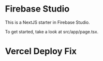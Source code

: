 # Firebase Studio

This is a NextJS starter in Firebase Studio.

To get started, take a look at src/app/page.tsx.
# Vercel Deploy Fix
